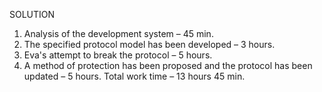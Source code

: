 SOLUTION

1.	Analysis of the development system – 45 min.
2.	The specified protocol model has been developed – 3 hours.
3.	Eva's attempt to break the protocol – 5 hours.
4.	A method of protection has been proposed and the protocol has been updated – 5 hours.
Total work time – 13 hours 45 min.

